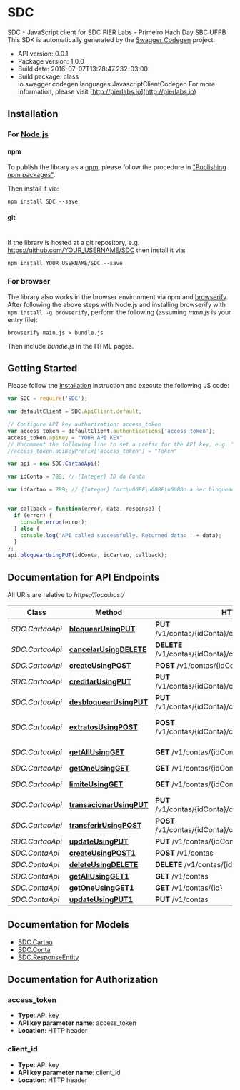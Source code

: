 # SDC

SDC - JavaScript client for SDC
PIER Labs - Primeiro Hach Day SBC UFPB
This SDK is automatically generated by the [Swagger Codegen](https://github.com/swagger-api/swagger-codegen) project:

- API version: 0.0.1
- Package version: 1.0.0
- Build date: 2016-07-07T13:28:47.232-03:00
- Build package: class io.swagger.codegen.languages.JavascriptClientCodegen
For more information, please visit [http://pierlabs.io](http://pierlabs.io)

## Installation

### For [Node.js](https://nodejs.org/)

#### npm

To publish the library as a [npm](https://www.npmjs.com/),
please follow the procedure in ["Publishing npm packages"](https://docs.npmjs.com/getting-started/publishing-npm-packages).

Then install it via:

```shell
npm install SDC --save
```

#### git
#
If the library is hosted at a git repository, e.g.
https://github.com/YOUR_USERNAME/SDC
then install it via:

```shell
npm install YOUR_USERNAME/SDC --save
```

### For browser

The library also works in the browser environment via npm and [browserify](http://browserify.org/). After following
the above steps with Node.js and installing browserify with `npm install -g browserify`,
perform the following (assuming *main.js* is your entry file):

```shell
browserify main.js > bundle.js
```

Then include *bundle.js* in the HTML pages.

## Getting Started

Please follow the [installation](#installation) instruction and execute the following JS code:

```javascript
var SDC = require('SDC');

var defaultClient = SDC.ApiClient.default;

// Configure API key authorization: access_token
var access_token = defaultClient.authentications['access_token'];
access_token.apiKey = "YOUR API KEY"
// Uncomment the following line to set a prefix for the API key, e.g. "Token" (defaults to null)
//access_token.apiKeyPrefix['access_token'] = "Token"

var api = new SDC.CartaoApi()

var idConta = 789; // {Integer} ID da Conta

var idCartao = 789; // {Integer} Cart\u00EF\u00BF\u00BDo a ser bloqueado


var callback = function(error, data, response) {
  if (error) {
    console.error(error);
  } else {
    console.log('API called successfully. Returned data: ' + data);
  }
};
api.bloquearUsingPUT(idConta, idCartao, callback);

```

## Documentation for API Endpoints

All URIs are relative to *https://localhost/*

Class | Method | HTTP request | Description
------------ | ------------- | ------------- | -------------
*SDC.CartaoApi* | [**bloquearUsingPUT**](docs/CartaoApi.md#bloquearUsingPUT) | **PUT** /v1/contas/{idConta}/cartoes/{idCartao}/bloquear | Bloquear um cart\u00EF\u00BF\u00BDo.
*SDC.CartaoApi* | [**cancelarUsingDELETE**](docs/CartaoApi.md#cancelarUsingDELETE) | **DELETE** /v1/contas/{idConta}/cartoes/{idCartao}/cancelar | Cancelar um cart\u00EF\u00BF\u00BDo
*SDC.CartaoApi* | [**createUsingPOST**](docs/CartaoApi.md#createUsingPOST) | **POST** /v1/contas/{idConta}/cartoes | Cria um cart\u00EF\u00BF\u00BDo
*SDC.CartaoApi* | [**creditarUsingPUT**](docs/CartaoApi.md#creditarUsingPUT) | **PUT** /v1/contas/{idConta}/cartoes/{idCartao}/creditar | Creditar dinheiro em um cart\u00EF\u00BF\u00BDo
*SDC.CartaoApi* | [**desbloquearUsingPUT**](docs/CartaoApi.md#desbloquearUsingPUT) | **PUT** /v1/contas/{idConta}/cartoes/{idCartao}/desbloquear | Desbloquear um cart\u00EF\u00BF\u00BDo.
*SDC.CartaoApi* | [**extratosUsingPOST**](docs/CartaoApi.md#extratosUsingPOST) | **POST** /v1/contas/{idConta}/cartoes/{idCartao}/extratos | Retonar os extratos de transa\u00EF\u00BF\u00BD\u00EF\u00BF\u00BDes do cart\u00EF\u00BF\u00BDo
*SDC.CartaoApi* | [**getAllUsingGET**](docs/CartaoApi.md#getAllUsingGET) | **GET** /v1/contas/{idConta}/cartoes | Retona todos os cart\u00EF\u00BF\u00BDo de uma conta
*SDC.CartaoApi* | [**getOneUsingGET**](docs/CartaoApi.md#getOneUsingGET) | **GET** /v1/contas/{idConta}/cartoes/{idCartao} | Retorna um cart\u00EF\u00BF\u00BDo
*SDC.CartaoApi* | [**limiteUsingGET**](docs/CartaoApi.md#limiteUsingGET) | **GET** /v1/contas/{idConta}/cartoes/{idCartao}/limite | Consultar o limite de um determinado cart\u00EF\u00BF\u00BDo
*SDC.CartaoApi* | [**transacionarUsingPUT**](docs/CartaoApi.md#transacionarUsingPUT) | **PUT** /v1/contas/{idConta}/cartoes/{idCartao}/transacionar | Transacionar valores
*SDC.CartaoApi* | [**transferirUsingPOST**](docs/CartaoApi.md#transferirUsingPOST) | **POST** /v1/contas/{idConta}/cartoes/{idCartao}/transferir | Transferir valores entre dois cart\u00EF\u00BF\u00BDes distintos
*SDC.CartaoApi* | [**updateUsingPUT**](docs/CartaoApi.md#updateUsingPUT) | **PUT** /v1/contas/{idConta}/cartoes | Atualiza um cart\u00EF\u00BF\u00BDo
*SDC.ContaApi* | [**createUsingPOST1**](docs/ContaApi.md#createUsingPOST1) | **POST** /v1/contas | Cria uma conta
*SDC.ContaApi* | [**deleteUsingDELETE**](docs/ContaApi.md#deleteUsingDELETE) | **DELETE** /v1/contas/{id} | Deleta uma conta
*SDC.ContaApi* | [**getAllUsingGET1**](docs/ContaApi.md#getAllUsingGET1) | **GET** /v1/contas | Retorna todas as contas
*SDC.ContaApi* | [**getOneUsingGET1**](docs/ContaApi.md#getOneUsingGET1) | **GET** /v1/contas/{id} | Retorna uma conta
*SDC.ContaApi* | [**updateUsingPUT1**](docs/ContaApi.md#updateUsingPUT1) | **PUT** /v1/contas | Atualiza uma conta


## Documentation for Models

 - [SDC.Cartao](docs/Cartao.md)
 - [SDC.Conta](docs/Conta.md)
 - [SDC.ResponseEntity](docs/ResponseEntity.md)


## Documentation for Authorization


### access_token

- **Type**: API key
- **API key parameter name**: access_token
- **Location**: HTTP header

### client_id

- **Type**: API key
- **API key parameter name**: client_id
- **Location**: HTTP header

